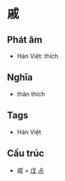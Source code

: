 # 戚

## Phát âm
* Hán Việt: thích

## Nghĩa
* thân thích

## Tags
* Hán Việt

## Cấu trúc
* 戚 = [戊](戊.md) [尗](尗.md)

<script>window.HANZI_FIELD='戚';</script>